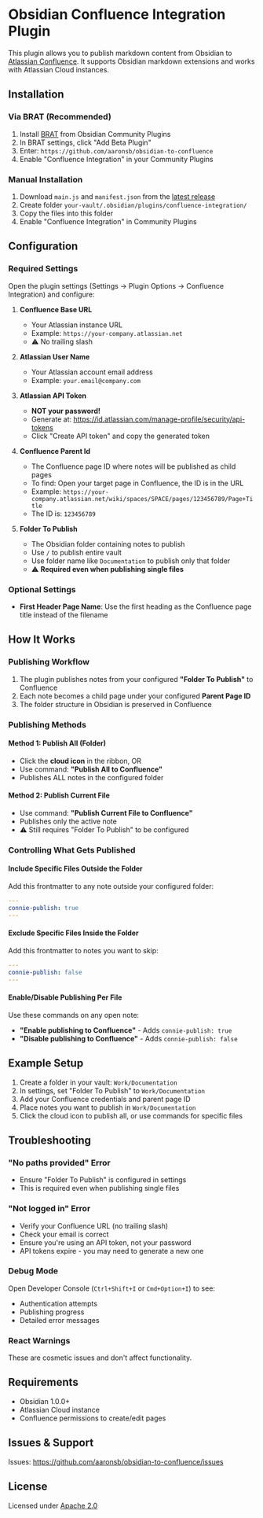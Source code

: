 # Obsidian Confluence Integration Plugin

This plugin allows you to publish markdown content from Obsidian to [Atlassian Confluence](https://www.atlassian.com/software/confluence). It supports Obsidian markdown extensions and works with Atlassian Cloud instances.

## Installation

### Via BRAT (Recommended)
1. Install [BRAT](https://github.com/TfTHacker/obsidian42-brat) from Obsidian Community Plugins
2. In BRAT settings, click "Add Beta Plugin"
3. Enter: `https://github.com/aaronsb/obsidian-to-confluence`
4. Enable "Confluence Integration" in your Community Plugins

### Manual Installation
1. Download `main.js` and `manifest.json` from the [latest release](https://github.com/aaronsb/obsidian-to-confluence/releases/latest)
2. Create folder `your-vault/.obsidian/plugins/confluence-integration/`
3. Copy the files into this folder
4. Enable "Confluence Integration" in Community Plugins

## Configuration

### Required Settings

Open the plugin settings (Settings → Plugin Options → Confluence Integration) and configure:

1. **Confluence Base URL** 
   - Your Atlassian instance URL
   - Example: `https://your-company.atlassian.net`
   - ⚠️ No trailing slash

2. **Atlassian User Name**
   - Your Atlassian account email address
   - Example: `your.email@company.com`

3. **Atlassian API Token**
   - **NOT your password!**
   - Generate at: https://id.atlassian.com/manage-profile/security/api-tokens
   - Click "Create API token" and copy the generated token

4. **Confluence Parent Id**
   - The Confluence page ID where notes will be published as child pages
   - To find: Open your target page in Confluence, the ID is in the URL
   - Example: `https://your-company.atlassian.net/wiki/spaces/SPACE/pages/123456789/Page+Title`
   - The ID is: `123456789`

5. **Folder To Publish**
   - The Obsidian folder containing notes to publish
   - Use `/` to publish entire vault
   - Use folder name like `Documentation` to publish only that folder
   - ⚠️ **Required even when publishing single files**

### Optional Settings

- **First Header Page Name**: Use the first heading as the Confluence page title instead of the filename

## How It Works

### Publishing Workflow

1. The plugin publishes notes from your configured **"Folder To Publish"** to Confluence
2. Each note becomes a child page under your configured **Parent Page ID**
3. The folder structure in Obsidian is preserved in Confluence

### Publishing Methods

#### Method 1: Publish All (Folder)
- Click the **cloud icon** in the ribbon, OR
- Use command: **"Publish All to Confluence"**
- Publishes ALL notes in the configured folder

#### Method 2: Publish Current File
- Use command: **"Publish Current File to Confluence"**
- Publishes only the active note
- ⚠️ Still requires "Folder To Publish" to be configured

### Controlling What Gets Published

#### Include Specific Files Outside the Folder
Add this frontmatter to any note outside your configured folder:
```yaml
---
connie-publish: true
---
```

#### Exclude Specific Files Inside the Folder
Add this frontmatter to notes you want to skip:
```yaml
---
connie-publish: false
---
```

#### Enable/Disable Publishing Per File
Use these commands on any open note:
- **"Enable publishing to Confluence"** - Adds `connie-publish: true`
- **"Disable publishing to Confluence"** - Adds `connie-publish: false`

## Example Setup

1. Create a folder in your vault: `Work/Documentation`
2. In settings, set "Folder To Publish" to `Work/Documentation`
3. Add your Confluence credentials and parent page ID
4. Place notes you want to publish in `Work/Documentation`
5. Click the cloud icon to publish all, or use commands for specific files

## Troubleshooting

### "No paths provided" Error
- Ensure "Folder To Publish" is configured in settings
- This is required even when publishing single files

### "Not logged in" Error
- Verify your Confluence URL (no trailing slash)
- Check your email is correct
- Ensure you're using an API token, not your password
- API tokens expire - you may need to generate a new one

### Debug Mode
Open Developer Console (`Ctrl+Shift+I` or `Cmd+Option+I`) to see:
- Authentication attempts
- Publishing progress
- Detailed error messages

### React Warnings
These are cosmetic issues and don't affect functionality.

## Requirements

- Obsidian 1.0.0+
- Atlassian Cloud instance
- Confluence permissions to create/edit pages

## Issues & Support

Issues: https://github.com/aaronsb/obsidian-to-confluence/issues

## License

Licensed under [Apache 2.0](LICENSE)